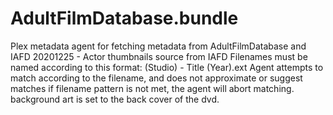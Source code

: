 # AdultFilmDatabase.bundle

Plex metadata agent for fetching metadata from AdultFilmDatabase and IAFD
20201225 - 	Actor thumbnails source from IAFD
			Filenames must be named according to this format: (Studio) - Title (Year).ext
			Agent attempts to match according to the filename, and does not approximate or suggest matches
			if filename pattern is not met, the agent will abort matching.
			background art is set to the back cover of the dvd.
